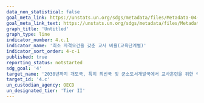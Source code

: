```yaml
---
data_non_statistical: false
goal_meta_link: https://unstats.un.org/sdgs/metadata/files/Metadata-04-0c-01.pdf   
goal_meta_link_text: https://unstats.un.org/sdgs/metadata/files/Metadata-04-0c-01.pdf   
graph_title: 'Untitled'
graph_type: line
indicator_number: 4.c.1
indicator_name: '최소 자격요건을 갖춘 교사 비율(교육단계별)'
indicator_sort_order: 4-c-1
published: true
reporting_status: notstarted
sdg_goal: '4'
target_name: '2030년까지 개도국, 특히 최빈국 및 군소도서개발국에서 교사훈련을 위한 국제협력을 통해 양성된 교사를 포함하여 자격을 갖춘 교사 공급을 실질적으로 증대'
target_id: '4.c'
un_custodian_agency: OECD
un_designated_tier: 'Tier II'
---
```

